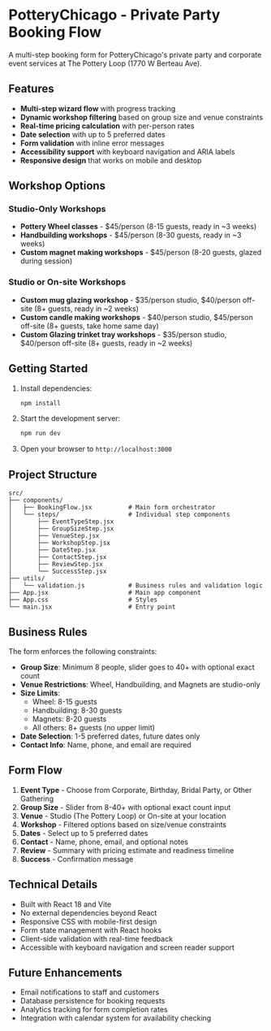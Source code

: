 # PotteryChicago - Private Party Booking Flow

A multi-step booking form for PotteryChicago's private party and corporate event services at The Pottery Loop (1770 W Berteau Ave).

## Features

- **Multi-step wizard flow** with progress tracking
- **Dynamic workshop filtering** based on group size and venue constraints
- **Real-time pricing calculation** with per-person rates
- **Date selection** with up to 5 preferred dates
- **Form validation** with inline error messages
- **Accessibility support** with keyboard navigation and ARIA labels
- **Responsive design** that works on mobile and desktop

## Workshop Options

### Studio-Only Workshops
- **Pottery Wheel classes** - $45/person (8-15 guests, ready in ~3 weeks)
- **Handbuilding workshops** - $45/person (8-30 guests, ready in ~3 weeks)  
- **Custom magnet making workshops** - $45/person (8-20 guests, glazed during session)

### Studio or On-site Workshops
- **Custom mug glazing workshop** - $35/person studio, $40/person off-site (8+ guests, ready in ~2 weeks)
- **Custom candle making workshops** - $40/person studio, $45/person off-site (8+ guests, take home same day)
- **Custom Glazing trinket tray workshops** - $35/person studio, $40/person off-site (8+ guests, ready in ~2 weeks)

## Getting Started

1. Install dependencies:
   ```bash
   npm install
   ```

2. Start the development server:
   ```bash
   npm run dev
   ```

3. Open your browser to `http://localhost:3000`

## Project Structure

```
src/
├── components/
│   ├── BookingFlow.jsx          # Main form orchestrator
│   └── steps/                   # Individual step components
│       ├── EventTypeStep.jsx
│       ├── GroupSizeStep.jsx
│       ├── VenueStep.jsx
│       ├── WorkshopStep.jsx
│       ├── DateStep.jsx
│       ├── ContactStep.jsx
│       ├── ReviewStep.jsx
│       └── SuccessStep.jsx
├── utils/
│   └── validation.js            # Business rules and validation logic
├── App.jsx                      # Main app component
├── App.css                      # Styles
└── main.jsx                     # Entry point
```

## Business Rules

The form enforces the following constraints:

- **Group Size**: Minimum 8 people, slider goes to 40+ with optional exact count
- **Venue Restrictions**: Wheel, Handbuilding, and Magnets are studio-only
- **Size Limits**: 
  - Wheel: 8-15 guests
  - Handbuilding: 8-30 guests  
  - Magnets: 8-20 guests
  - All others: 8+ guests (no upper limit)
- **Date Selection**: 1-5 preferred dates, future dates only
- **Contact Info**: Name, phone, and email are required

## Form Flow

1. **Event Type** - Choose from Corporate, Birthday, Bridal Party, or Other Gathering
2. **Group Size** - Slider from 8-40+ with optional exact count input
3. **Venue** - Studio (The Pottery Loop) or On-site at your location
4. **Workshop** - Filtered options based on size/venue constraints
5. **Dates** - Select up to 5 preferred dates
6. **Contact** - Name, phone, email, and optional notes
7. **Review** - Summary with pricing estimate and readiness timeline
8. **Success** - Confirmation message

## Technical Details

- Built with React 18 and Vite
- No external dependencies beyond React
- Responsive CSS with mobile-first design
- Form state management with React hooks
- Client-side validation with real-time feedback
- Accessible with keyboard navigation and screen reader support

## Future Enhancements

- Email notifications to staff and customers
- Database persistence for booking requests
- Analytics tracking for form completion rates
- Integration with calendar system for availability checking
